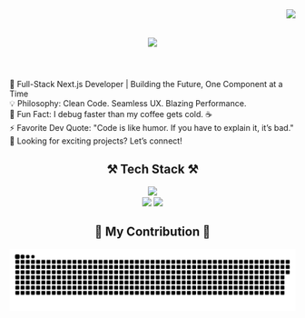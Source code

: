 <img align="right" src="https://visitor-badge.laobi.icu/badge?page_id=daniyalahmed21.daniyalahmed21" />

<h1 align="center">
    <img src="https://readme-typing-svg.herokuapp.com/?font=Righteous&size=35&center=true&vCenter=true&width=500&height=70&duration=4000&lines=Hi+There!+👋;+I'm+Daniyal!;" />
</h1>

<br/>

🚀 Full-Stack Next.js Developer | Building the Future, One Component at a Time<br>💡 Philosophy: Clean Code. Seamless UX. Blazing Performance. <br>🎯 Fun Fact: I debug faster than my coffee gets cold. ☕<br>⚡ Favorite Dev Quote: "Code is like humor. If you have to explain it, it’s bad." <br>👀 Looking for exciting projects? Let’s connect!
<br/>

<h2 align="center">⚒️ Tech Stack ⚒️<br/></h2>


<div align="center">
    <img src="https://skillicons.dev/icons?i=react,mui,html,css,vscode,github,tailwind" /><br>
    <img src="https://skillicons.dev/icons?i=javascript,nextjs,prisma,ts,vercel" />
   <img width="50" src="https://raw.githubusercontent.com/marwin1991/profile-technology-icons/refs/heads/main/icons/shadcn_ui.png"/>
</div>

<div align="center">
  <h2>🐍 My Contribution 🐍</h2>
 
  <img alt="snake eating my contributions" src="https://raw.githubusercontent.com/daniyalahmed21/daniyalahmed21/output/github-contribution-grid-snake.svg" />

</div>




